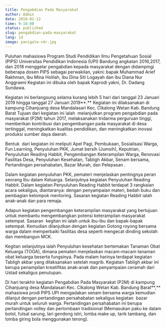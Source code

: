 ```yaml
---
title: Pengabdian Pada Masyarakat
author: Admin
date: 2019-02-12
time: 9:18:00
status: published
slug: pengabdian-pada-masyarakat
lang: id
image: panigale-v4r.jpg
---
```


Puluhan mahasiswa Program Studi Pendidikan Ilmu Pengetahuan Sosial (PIPS) Universitas Pendidikan Indonesia (UPI) Bandung angkatan 2016,2017, dan 2018 menggelar pengabdian kepada masyarakat dengan didampingi beberapa dosen PIPS sebagai perwakilan, yakni: bapak Muhammad Arief Rakhman, ibu Mina Holilah, ibu Dina Siti Logayah dan ibu Diana Nur Anggraeni Kegiatan ini dibuka oleh bapak Kaprodi yakni, Dr. Dadang Sundawa.

Kegiatan ini berlangsung selama kurang lebih 5 hari dari tanggal 23 Januari 2019 hingga tanggal 27 Januari 2019**.** Kegiatan ini dilaksanakan di kampung Cihanjuang desa Mandalasari Kec. CIkalong Wetan Kab. Bandung Barat Tujuan dari kegiatan ini ialah  melanjutkan program pengabdian pada masyarakat (P2M) tahun 2017, melaksanakan tridarma perguruan tinggi, memberikan kontribusi dan pengembangan pada masyarakat di desa tertinggal, meningkatkan kualitas pendidikan, dan meningkatkan inovasi produksi sumber daya daerah.

Bentuk  dari kegiatan ini meliputi Apel Pagi, Pembukaan, Sosialisasi Warga, Fun Learning, Penyuluhan PKK, Jumat bersih (Jumsih), Keputrian, Penyuluhan Reading Habbit, Pengembangan Keterampilan Warga, Renovasi Fasilitas Desa, Penyuluhan Kesehatan, Tabligh Akbar, Senam bersama, Pertandingan persahabatan, Bazar Murah, dan Pelepasan .

Dalam kegiatan penyuluhan PKK, pemateri menjelaskan pentingnya peran seorang Ibu dalam Keluarga. Selanjutnya kegiatan Penyuluhan Reading Habbit. Dalam kegiatan Penyuluhan Reading Habbit terdapat 3 rangkaian acara sekaligus, diantaranya: dengan penyampaian materi, bedah buku dan pembagian kelompok mentoring. Sasaran kegiatan Reading Habbit ialah anak-anak dan para remaja.

Adapun kegiatan pengembangan keterampilan masyarakat yang bertujuan untuk membantu mengembangkan potensi keterampilan masyarakat setempat. Sasaran  kegitan ini ialah untuk ibu-ibu dan bapak-bapak setempat. Kemudian dilanjutkan dengan kegiatan Gotong royong bersama warga dalam memperbaiki fasilitas desa seperti mengecat dinding sekolah dan membangun MCK.

Kegitan selanjutnya ialah Penyuluhan kesehatan bertemakan Tanaman Obat Keluarga (TOGA), dimana pemateri menjelaskan macam-macam tanaman obat keluarga beserta fungsinya. Pada malam harinya terdapat kegiatan Tabligh akbar yang dilaksanakan setelah magrib. Kegiatan Tabligh akbar ini berupa penampilan kreatifitas anak-anak dan penyampaian ceramah dari Ustad sekaligus penutupan.

Di hari terakhir kegiatan Pengabdian Pada Masyarakat (P2M) di kampung Cihanjuang desa Mandalasari Kec. CIkalong Wetan Kab. Bandung Barat**,** mahasiswa prodi PIPS UPI mengadakan senam bersama warga kemudian dilanjut dengan pertandingan persahabatan sekaligus kegiatan  bazar murah untuk seluruh warga. Pertandingan persahabatan ini berupa pertandingan volley dan perlombaan tradisional (Memasukan paku ke dalam botol, futsal sarung, lari gendong istri, lomba make up, tarik tambang, dan lomba giring bola menggunakan terong).